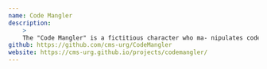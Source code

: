 ```yaml
---
name: Code Mangler
description:
    >
    The "Code Mangler" is a fictitious character who ma- nipulates code; removing commenting, changing the order of lines, adding bugs, and otherwise breaking perfectly good code. The role of the student on the exam is then to use the mangled results to reverse engineer the original code.
github: https://github.com/cms-urg/CodeMangler
website: https://cms-urg.github.io/projects/codemangler/
---
```

